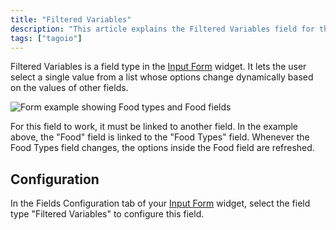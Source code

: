 ```yaml
---
title: "Filtered Variables"
description: "This article explains the Filtered Variables field for the Input Form widget, describing how it works, when it is useful, and how to configure it so one field's options update dynamically based on another field's value."
tags: ["tagoio"]
---
```


Filtered Variables is a field type in the [Input Form](../widgets/input-form-widget) widget. It lets the user select a single value from a list whose options change dynamically based on the values of other fields.

![Form example showing Food types and Food fields](/docs_imagem/tagoio/filtered-variables-2.gif)

For this field to work, it must be linked to another field. In the example above, the "Food" field is linked to the "Food Types" field. Whenever the Food Types field changes, the options inside the Food field are refreshed.

## Configuration

In the Fields Configuration tab of your [Input Form](../widgets/input-form-widget) widget, select the field type "Filtered Variables" to configure this field.